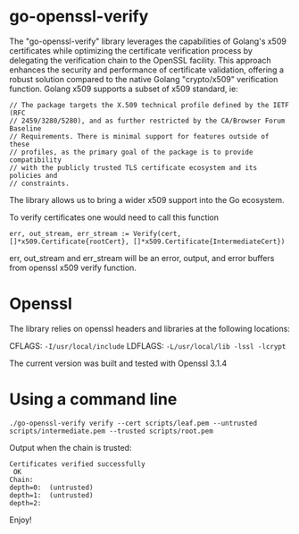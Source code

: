 # go-openssl-verify

The "go-openssl-verify" library leverages the capabilities of Golang's x509 certificates while optimizing the certificate verification process by delegating the verification chain to the OpenSSL facility. This approach enhances the security and performance of certificate validation, offering a robust solution compared to the native Golang "crypto/x509" verification function.
Golang x509 supports a subset of x509 standard, ie:

```
// The package targets the X.509 technical profile defined by the IETF (RFC
// 2459/3280/5280), and as further restricted by the CA/Browser Forum Baseline
// Requirements. There is minimal support for features outside of these
// profiles, as the primary goal of the package is to provide compatibility
// with the publicly trusted TLS certificate ecosystem and its policies and
// constraints.
```

The library allows us to bring a wider x509 support into the Go ecosystem. 

To verify certificates one would need to call this function

```
err, out_stream, err_stream := Verify(cert, []*x509.Certificate{rootCert}, []*x509.Certificate{IntermediateCert})
```

err, out_stream and err_stream will be an error, output, and error buffers from openssl x509 verify function.

# Openssl

The library relies on openssl headers and libraries at the following locations:

CFLAGS: `-I/usr/local/include`
LDFLAGS: `-L/usr/local/lib -lssl -lcrypt`

The current version was built and tested with Openssl 3.1.4

# Using a command line

```
./go-openssl-verify verify --cert scripts/leaf.pem --untrusted scripts/intermediate.pem --trusted scripts/root.pem 
```

Output when the chain is trusted:

```
Certificates verified successfully
 OK
Chain:
depth=0:  (untrusted)
depth=1:  (untrusted)
depth=2: 
```

Enjoy!
